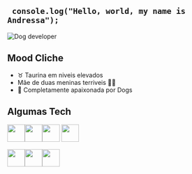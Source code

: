 ## ``` console.log("Hello, world, my name is Andressa");```

![Dog developer](https://media.giphy.com/media/SwImQhtiNA7io/giphy.gif)

## Mood Cliche 
- ♉ Taurina em niveis elevados
- Mãe de duas meninas terriveis 🐾🐶
- 🐶 Completamente apaixonada por Dogs

## Algumas Tech
<img src="https://cdn.jsdelivr.net/gh/devicons/devicon/icons/html5/html5-original.svg" width="40" height="40" /><img src="https://cdn.jsdelivr.net/gh/devicons/devicon/icons/css3/css3-original.svg" width="40" height="40"  /><img src="https://cdn.jsdelivr.net/gh/devicons/devicon/icons/javascript/javascript-original.svg" width="40" height="40" />
<img src="https://cdn.jsdelivr.net/gh/devicons/devicon/icons/react/react-original.svg" width="40" height="40"/>
<link rel="stylesheet" href="https://cdn.jsdelivr.net/gh/devicons/devicon@v2.15.1/devicon.min.css" width="40" height="40"><img src="https://cdn.jsdelivr.net/gh/devicons/devicon/icons/nodejs/nodejs-original.svg" width="40" height="40"/><img src="https://cdn.jsdelivr.net/gh/devicons/devicon/icons/sass/sass-original.svg" height="40" /><img src="https://cdn.jsdelivr.net/gh/devicons/devicon/icons/typescript/typescript-original.svg" height="40" />
          





